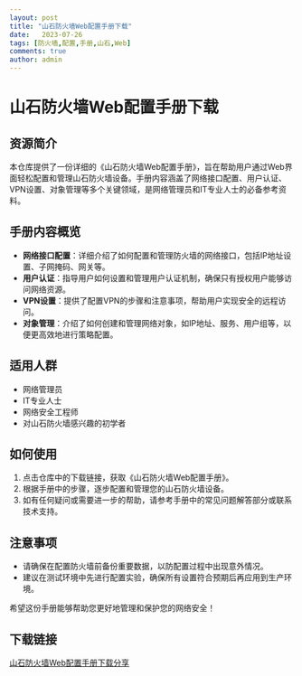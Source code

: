 ```yaml
---
layout: post
title: "山石防火墙Web配置手册下载"
date:   2023-07-26
tags: [防火墙,配置,手册,山石,Web]
comments: true
author: admin
---
```

# 山石防火墙Web配置手册下载

## 资源简介

本仓库提供了一份详细的《山石防火墙Web配置手册》，旨在帮助用户通过Web界面轻松配置和管理山石防火墙设备。手册内容涵盖了网络接口配置、用户认证、VPN设置、对象管理等多个关键领域，是网络管理员和IT专业人士的必备参考资料。

## 手册内容概览

- **网络接口配置**：详细介绍了如何配置和管理防火墙的网络接口，包括IP地址设置、子网掩码、网关等。
- **用户认证**：指导用户如何设置和管理用户认证机制，确保只有授权用户能够访问网络资源。
- **VPN设置**：提供了配置VPN的步骤和注意事项，帮助用户实现安全的远程访问。
- **对象管理**：介绍了如何创建和管理网络对象，如IP地址、服务、用户组等，以便更高效地进行策略配置。

## 适用人群

- 网络管理员
- IT专业人士
- 网络安全工程师
- 对山石防火墙感兴趣的初学者

## 如何使用

1. 点击仓库中的下载链接，获取《山石防火墙Web配置手册》。
2. 根据手册中的步骤，逐步配置和管理您的山石防火墙设备。
3. 如有任何疑问或需要进一步的帮助，请参考手册中的常见问题解答部分或联系技术支持。

## 注意事项

- 请确保在配置防火墙前备份重要数据，以防配置过程中出现意外情况。
- 建议在测试环境中先进行配置实验，确保所有设置符合预期后再应用到生产环境。

希望这份手册能够帮助您更好地管理和保护您的网络安全！

## 下载链接

[山石防火墙Web配置手册下载分享](https://pan.quark.cn/s/ec8839a2b114)